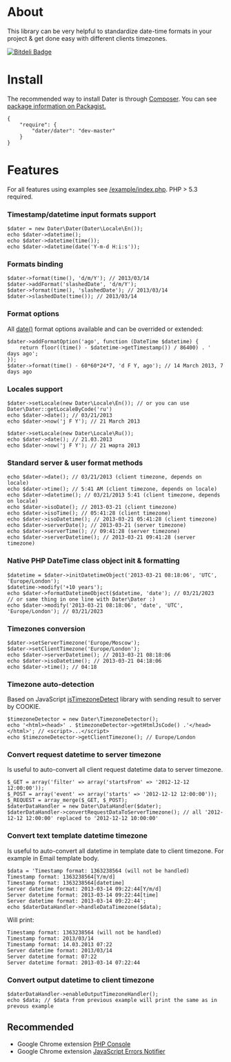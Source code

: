 # About

This library can be very helpful to standardize date-time formats in your project & get done easy with different clients timezones. 

[![Bitdeli Badge](https://d2weczhvl823v0.cloudfront.net/barbushin/dater/trend.png)](https://bitdeli.com/free "Bitdeli Badge")

# Install

The recommended way to install Dater is through [Composer](http://getcomposer.org).
You can see [package information on Packagist.](https://packagist.org/packages/dater/dater)

	{
		"require": {
			"dater/dater": "dev-master"
		}
	}

# Features

For all features using examples see [/example/index.php](https://github.com/barbushin/dater/blob/master/examples/index.php). PHP > 5.3 required.

### Timestamp/datetime input formats support

	$dater = new Dater\Dater(Dater\Locale\En());
	echo $dater->datetime();
	echo $dater->datetime(time());
	echo $dater->datetime(date('Y-m-d H:i:s'));
	
### Formats binding

	$dater->format(time(), 'd/m/Y'); // 2013/03/14
	$dater->addFormat('slashedDate', 'd/m/Y');
	$dater->format(time(), 'slashedDate'); // 2013/03/14
	$dater->slashedDate(time()); // 2013/03/14

### Format options

All [date()](http://php.net/date) format options available and can be overrided or extended:

	$dater->addFormatOption('ago', function (DateTime $datetime) {
		return floor((time() - $datetime->getTimestamp()) / 86400) . ' days ago';
	});
	$dater->format(time() - 60*60*24*7, 'd F Y, ago'); // 14 March 2013, 7 days ago

### Locales support

	$dater->setLocale(new Dater\Locale\En()); // or you can use Dater\Dater::getLocaleByCode('ru')
	echo $dater->date(); // 03/21/2013
	echo $dater->now('j F Y'); // 21 March 2013
	
	$dater->setLocale(new Dater\Locale\Ru());
	echo $dater->date(); // 21.03.2013
	echo $dater->now('j F Y'); // 21 марта 2013
	
### Standard server & user format methods

	echo $dater->date(); // 03/21/2013 (client timezone, depends on locale)
	echo $dater->time(); // 5:41 AM (client timezone, depends on locale)
	echo $dater->datetime(); // 03/21/2013 5:41 (client timezone, depends on locale)
	echo $dater->isoDate(); // 2013-03-21 (client timezone)
	echo $dater->isoTime(); // 05:41:28 (client timezone)
	echo $dater->isoDatetime(); // 2013-03-21 05:41:28 (client timezone)
	echo $dater->serverDate(); // 2013-03-21 (server timezone)
	echo $dater->serverTime(); // 09:41:28 (server timezone)
	echo $dater->serverDatetime(); // 2013-03-21 09:41:28 (server timezone)

### Native PHP DateTime class object init & formatting

	$datetime = $dater->initDatetimeObject('2013-03-21 08:18:06', 'UTC', 'Europe/London');
	$datetime->modify('+10 years');
	echo $dater->formatDatetimeObject($datetime, 'date'); // 03/21/2023
	// or same thing in one line with Dater\Dater :)
	echo $dater->modify('2013-03-21 08:18:06', 'date', 'UTC', 'Europe/London'); // 03/21/2023

### Timezones conversion

	$dater->setServerTimezone('Europe/Moscow');
	$dater->setClientTimezone('Europe/London');
	echo $dater->serverDatetime(); // 2013-03-21 08:18:06
	echo $dater->isoDatetime(); // 2013-03-21 04:18:06
	echo $dater->time(); // 04:18
	
### Timezone auto-detection

Based on JavaScript [jsTimezoneDetect](http://pellepim.bitbucket.org/jstz/) library with sending result to server by COOKIE.

	$timezoneDetector = new Dater\TimezoneDetector();
	echo '<html><head>' . $timezoneDetector->getHtmlJsCode() .'</head></html>'; // <script>...</script>
	echo $timezoneDetector->getClientTimezone(); // Europe/London
	
### Convert request datetime to server timezone

Is useful to auto-convert all client request datetime data to server timezone.

	$_GET = array('filter' => array('startsFrom' => '2012-12-12 12:00:00'));
	$_POST = array('event' => array('starts' => '2012-12-12 12:00:00'));
	$_REQUEST = array_merge($_GET, $_POST);
	$daterDataHandler = new Dater\DataHandler($dater);
	$daterDataHandler->convertRequestDataToServerTimezone(); // all '2012-12-12 12:00:00' replaced to '2012-12-12 10:00:00'

### Convert text template datetime timezone

Is useful to auto-convert all datetime in template date to client timezone. For example in Email template body.
	
	$data = 'Timestamp format: 1363238564 (will not be handled)
	Timestamp format: 1363238564[Y/m/d]
	Timestamp format: 1363238564[datetime]
	Server datetime format: 2013-03-14 09:22:44[Y/m/d]
	Server datetime format: 2013-03-14 09:22:44[time]
	Server datetime format: 2013-03-14 09:22:44';
	echo $daterDataHandler->handleDataTimezone($data); 
	
Will print:
	
	Timestamp format: 1363238564 (will not be handled)
	Timestamp format: 2013/03/14
	Timestamp format: 14.03.2013 07:22
	Server datetime format: 2013/03/14
	Server datetime format: 07:22
	Server datetime format: 2013-03-14 07:22:44
	
### Convert output datetime to client timezone
	
	$daterDataHandler->enableOutputTimezoneHandler();
	echo $data; // $data from previous example will print the same as in prevous example
	

## Recommended

* Google Chrome extension [PHP Console](http://goo.gl/b10YF)
* Google Chrome extension [JavaScript Errors Notifier](http://goo.gl/kNix9)
